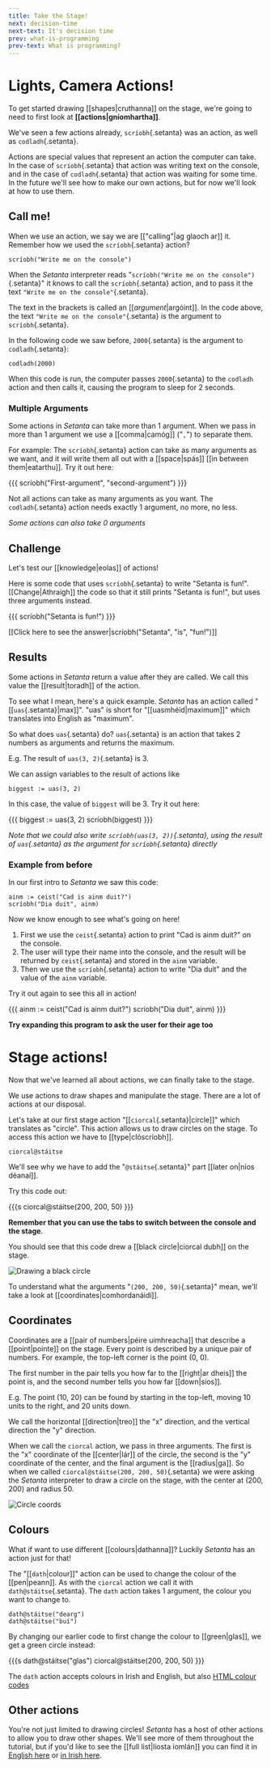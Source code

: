```yaml
---
title: Take the Stage!
next: decision-time
next-text: It's decision time
prev: what-is-programming
prev-text: What is programming?
---
```


# Lights, Camera Actions!

To get started drawing [[shapes|cruthanna]] on the stage, we're going to need to first look
at **[[actions|gníomhartha]]**.

We've seen a few actions already, `scríobh`{.setanta} was an action, as well as `codladh`{.setanta}.

Actions are special values that represent an action the computer can take. In the case of `scríobh`{.setanta} that action was writing text on the console, and in the case of `codladh`{.setanta} that action was waiting for some time. In the future we'll see how to make our own actions, but for now we'll look at how to use them.

## Call me!

When we use an action, we say we are [["calling"|ag glaoch ar]] it. Remember how we used the `scríobh`{.setanta} action?

```{.setanta .numberLines}
scríobh("Write me on the console")
```

When the *Setanta* interpreter reads "`scríobh("Write me on the console")`{.setanta}" it knows to call the `scríobh`{.setanta} action, and to pass it the text `"Write me on the console"`{.setanta}.

The text in the brackets is called an [[*argument*|argóint]]. In the code above, the text `"Write me on the console"`{.setanta} is the argument to `scríobh`{.setanta}.

In the following code we saw before, `2000`{.setanta} is the argument to `codladh`{.setanta}:

```{.setanta .numberLines}
codladh(2000)
```

When this code is run, the computer passes `2000`{.setanta} to the `codladh` action and then calls it,
causing the program to sleep for 2 seconds.

### Multiple Arguments

Some actions in *Setanta* can take more than 1 argument. When we pass in more than 1 argument we use a [[comma|camóg]] ("`,`") to separate them.

For example: The `scríobh`{.setanta} action can take as many arguments as we want, and it will write them all out with a [[space|spás]] [[in between them|eatarthu]]. Try it out here:

{{{
scríobh("First-argument", "second-argument")
}}}

Not all actions can take as many arguments as you want. The `codladh`{.setanta} action needs exactly 1 argument, no more, no less.

*Some actions can also take 0 arguments*

## Challenge

Let's test our [[knowledge|eolas]] of actions!

Here is some code that uses `scríobh`{.setanta} to write "Setanta is fun!".
[[Change|Athraigh]] the code so that it still prints "Setanta is fun!", but uses three arguments instead.

{{{
scríobh("Setanta is fun!")
}}}

[[Click here to see the answer|scríobh(&quot;Setanta&quot;, &quot;is&quot;, &quot;fun!&quot;)]]

## Results

Some actions in *Setanta* return a value after they are called. We call this value the [[result|toradh]] of the action.

To see what I mean, here's a quick example. *Setanta* has an action called "[[`uas`{.setanta}|max]]". "uas" is short for "[[uasmhéid|maximum]]" which translates into English as "maximum".

So what does `uas`{.setanta} do? `uas`{.setanta} is an action that takes 2 numbers as arguments and returns the maximum.

E.g. The result of `uas(3, 2)`{.setanta} is 3.

We can assign variables to the result of actions like 

```{.setanta .numberLines}
biggest := uas(3, 2)
```

In this case, the value of `biggest` will be 3. Try it out here:

{{{
biggest := uas(3, 2)
scríobh(biggest)
}}}

*Note that we could also write `scríobh(uas(3, 2))`{.setanta}, using the result of `uas`{.setanta} as the argument for `scríobh`{.setanta} directly*

### Example from before

In our first intro to *Setanta* we saw this code:

```{.setanta .numberLines}
ainm := ceist("Cad is ainm duit?")
scríobh("Dia duit", ainm)
```

Now we know enough to see what's going on here!

1. First we use the `ceist`{.setanta} action to print "Cad is ainm duit?" on the console.
2. The user will type their name into the console, and the result will be returned by `ceist`{.setanta} and stored in the `ainm` variable.
3. Then we use the `scríobh`{.setanta} action to write "Dia duit" and the value of the `ainm` variable.

Try it out again to see this all in action!

{{{
ainm := ceist("Cad is ainm duit?")
scríobh("Dia duit", ainm)
}}}

**Try expanding this program to ask the user for their age too**

# Stage actions!

Now that we've learned all about actions, we can finally take to the stage.

We use actions to draw shapes and manipulate the stage. There are a lot of actions at our disposal.

Let's take at our first stage action "[[`ciorcal`{.setanta}|circle]]" which translates as "circle". This action allows us to draw circles on the stage. To access this action we have to [[type|clóscríobh]].

```{.setanta .numberLines}
ciorcal@stáitse
```

We'll see why we have to add the "`@stáitse`{.setanta}" part [[later on|níos déanaí]].

Try this code out:

{{{s
ciorcal@stáitse(200, 200, 50)
}}}

**Remember that you can use the tabs to switch between the console and the stage**.

You should see that this code drew a [[black circle|ciorcal dubh]] on the stage.

![Drawing a black circle](assets/circle-black.gif)

To understand what the arguments "`(200, 200, 50)`{.setanta}" mean, we'll take a look at [[coordinates|comhordanáidí]].

## Coordinates

Coordinates are a [[pair of numbers|péire uimhreacha]] that describe a [[point|pointe]] on the stage. Every point is described by a unique pair of numbers. For example, the top-left corner is the point (0, 0).

The first number in the pair tells you how far to the [[right|ar dheis]] the point is, and the second number tells you how far [[down|síos]].

E.g. The point (10, 20) can be found by starting in the top-left, moving 10 units to the right, and 20 units down.

We call the horizontal [[direction|treo]] the "x" direction, and the vertical direction the "y" direction.

When we call the `ciorcal` action, we pass in three arguments. The first is the "x" coordinate of the [[center|lár]] of the circle, the second is the "y" coordinate of the center, and the final argument is the [[radius|ga]]. So when we called `ciorcal@stáitse(200, 200, 50)`{.setanta} we were asking the *Setanta* interpreter to draw a circle on the stage, with the center at (200, 200) and radius 50.

![Circle coords](assets/circle-coords.png)

## Colours

What if want to use different [[colours|dathanna]]? Luckily *Setanta* has an action just for that!

The "[[`dath`|colour]]" action can be used to change the colour of the [[pen|peann]]. As with the `ciorcal` action we call it with `dath@stáitse`{.setanta}. The `dath` action takes 1 argument, the colour you want to change to.

```{.setanta .numberLines}
dath@stáitse("dearg")
dath@stáitse("buí")
```

By changing our earlier code to first change the colour to [[green|glas]], we get a green circle instead:

{{{s
dath@stáitse("glas")
ciorcal@stáitse(200, 200, 50)
}}}

The `dath` action accepts colours in Irish and English, but also [HTML colour codes](https://htmlcolorcodes.com/)

## Other actions

You're not just limited to drawing circles! *Setanta* has a host of other actions to allow you to draw other shapes. We'll see more of them throughout the tutorial, but if you'd like to see the [[full list|liosta iomlán]] you can find it in [English here](https://docs.try-setanta.ie/en-docs/stage) or [in Irish here](https://docs.try-setanta.ie/ga-docs/st%C3%A1itse).
